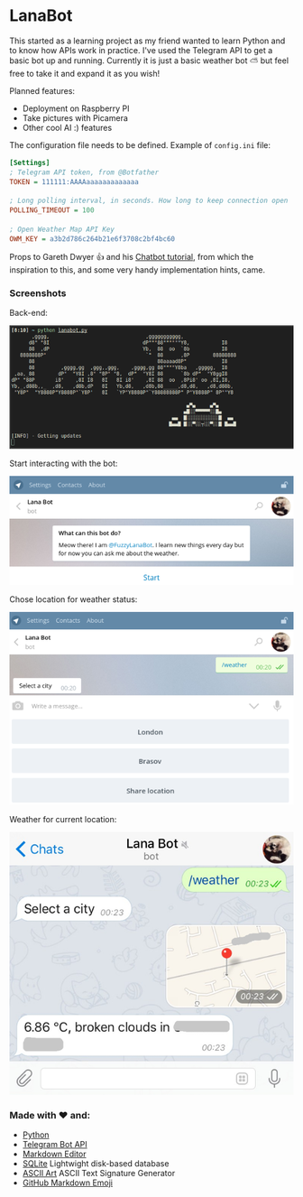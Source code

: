 # LanaBot

This started as a learning project as my friend wanted to learn Python and to know how APIs work in practice. I've used the Telegram API to get a basic bot up and running. Currently it is just a basic weather bot :partly_sunny: but feel free to take it and expand it as you wish! 

Planned features:

 * Deployment on Raspberry PI
 * Take pictures with Picamera
 * Other cool AI :) features
 
 
The configuration file needs to be defined. Example of ```config.ini``` file:

```ini
[Settings]
; Telegram API token, from @Botfather
TOKEN = 111111:AAAAaaaaaaaaaaaaa

; Long polling interval, in seconds. How long to keep connection open
POLLING_TIMEOUT = 100

; Open Weather Map API Key
OWM_KEY = a3b2d786c264b21e6f3708c2bf4bc60

```

Props to Gareth Dwyer :thumbsup: and his [Chatbot tutorial](https://www.codementor.io/garethdwyer/building-a-telegram-bot-using-python-part-1-goi5fncay), from which
the inspiration to this, and some very handy implementation hints, came.

### Screenshots

Back-end:

![Getting updates](images/banner.png)

Start interacting with the bot:

![Bot intro](images/intro.png)

Chose location for weather status:

![Choose location](images/location.png)

Weather for current location:

![Share location](images/weather.png)


### Made with :heart: and:

 * [Python](https://www.python.org/)
 * [Telegram Bot API](https://core.telegram.org/bots/api)
 * [Markdown Editor](https://jbt.github.io/markdown-editor) 
 * [SQLite](https://docs.python.org/2/library/sqlite3.html) Lightwight disk-based database
 * [ASCII Art](http://www.kammerl.de/ascii/AsciiSignature.php) ASCII Text Signature Generator
 * [GitHub Markdown Emoji](https://gist.github.com/rxaviers/7360908) 

